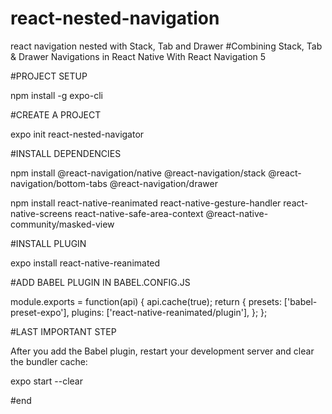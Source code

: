 # react-nested-navigation
react navigation nested with Stack, Tab and Drawer
#Combining Stack, Tab & Drawer Navigations in React Native With React Navigation 5

#PROJECT SETUP

npm install -g expo-cli

#CREATE A PROJECT

expo init react-nested-navigator

#INSTALL DEPENDENCIES

npm install @react-navigation/native @react-navigation/stack @react-navigation/bottom-tabs @react-navigation/drawer

npm install react-native-reanimated react-native-gesture-handler react-native-screens react-native-safe-area-context @react-native-community/masked-view

#INSTALL PLUGIN

expo install react-native-reanimated

#ADD BABEL PLUGIN IN BABEL.CONFIG.JS

module.exports = function(api) {
  api.cache(true);
  return {
    presets: ['babel-preset-expo'],
    plugins: ['react-native-reanimated/plugin'],
  };
};

#LAST IMPORTANT STEP

After you add the Babel plugin, restart your development server and clear the bundler cache: 

expo start --clear

#end

